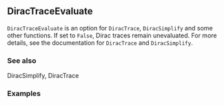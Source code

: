 ##  DiracTraceEvaluate 

`DiracTraceEvaluate` is an option for `DiracTrace`, `DiracSimplify` and some other functions. If set to `False`, Dirac traces remain unevaluated. For more details, see the documentation for `DiracTrace` and `DiracSimplify`.

###  See also 

DiracSimplify, DiracTrace

###  Examples 